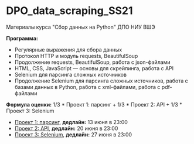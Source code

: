 # DPO_data_scraping_SS21
Материалы курса "Сбор данных на Python" ДПО НИУ ВШЭ

**Программа:**

* Регулярные выражения для сбора данных
* Протокол HTTP и модуль requests, BeautifulSoup
* Продолжение requests, BeautifulSoup, работа с json-файлами
* HTML, CSS, JavaScript — основы для скрейпинга, работа с API
* Selenium для парсинга сложных источников
* Продолжение Selenium для парсинга сложных источников, работа с базами данных в Python, работа с xml-файлами, работа с pdf-файлами

**Формула оценки:** 1/3 * Проект 1: парсинг + 1/3 * Проект 2: API + 1/3 * Проект 3: Selenium

* [Проект 1: парсинг](https://docs.google.com/document/d/1kZEGSzVFXD3HruuycwIwEMwDzDjEysvGpDQ5XlaTEeA/edit?usp=sharing), **дедлайн:** 13 июня в 23:00
* [Проект 2: API](https://docs.google.com/document/d/1MYVTHGum0NGG0OhxXTeUr9XVwKNn4V_j7XcUKngPOuY/edit?usp=sharing), **дедлайн:** 20 июня в 23:00
* [Проект 3: Selenium](https://docs.google.com/document/d/1yBJvv6uTxj6O37HFar6pL4DPRYcWJV2vql08dDSWMO8/edit?usp=sharing), **дедлайн:** 27 июня в 23:00
